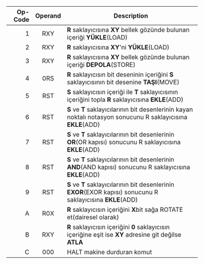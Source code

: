 |Op-Code | Operand  |Description|
|----:|:----:|---------|
| 1| RXY| **R** saklayıcısına **XY** bellek gözünde bulunan içeriği **YÜKLE**(LOAD)|
| 2| RXY| **R** saklayıcısına **XY**'ni **YÜKLE**(LOAD)|
| 3| RXY| **R** saklayıcısına **XY** bellek gözünde bulunan içeriği **DEPOLA**(STORE)|
| 4| 0RS| **R** saklayıcısın bit deseninin içeriğini **S** saklayıcısının bit desenine **TAŞI**(MOVE) |
| 5| RST| **S** saklayıcısın içeriği ile **T** saklayıcısının içeriğini topla **R** saklayıcısına **EKLE**(ADD)|
| 6| RST| **S** ve **T** saklayıcılarının bit desenlerinin kayan noktalı notasyon sonucunu R saklayıcısına  **EKLE**(ADD)|
| 7| RST| **S** ve **T** saklayıcılarının bit desenlerinin **OR**(OR kapısı) sonucunu R saklayıcısına  **EKLE**(ADD)|
| 8| RST| **S** ve **T** saklayıcılarının bit desenlerinin **AND**(AND kapısı) sonucunu R saklayıcısına  **EKLE**(ADD)|
| 9| RST| **S** ve **T** saklayıcılarının bit desenlerinin **EXOR**(EXOR kapısı) sonucunu R saklayıcısına  **EKLE**(ADD)|
| A| R0X| **R** saklayıcısın içeriğini **X**bit sağa ROTATE et(dairesel olarak)|
| B| RXY| **R** saklayıcısın içeriğini **0** saklayıcısın içeriğine eşit ise **XY** adresine git değilse **ATLA**|
| C| 000| HALT makine durduran komut|